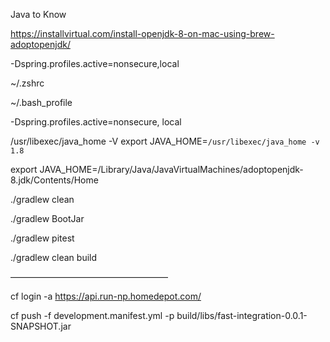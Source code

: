 Java to Know 


https://installvirtual.com/install-openjdk-8-on-mac-using-brew-adoptopenjdk/


-Dspring.profiles.active=nonsecure,local

~/.zshrc

~/.bash_profile


-Dspring.profiles.active=nonsecure, local

/usr/libexec/java_home -V 
export JAVA_HOME=`/usr/libexec/java_home -v 1.8`


export JAVA_HOME=/Library/Java/JavaVirtualMachines/adoptopenjdk-8.jdk/Contents/Home



./gradlew clean  

./gradlew BootJar 

 ./gradlew pitest  

 ./gradlew clean build 


——————————————————

cf login -a https://api.run-np.homedepot.com/      

 cf push -f development.manifest.yml -p build/libs/fast-integration-0.0.1-SNAPSHOT.jar

